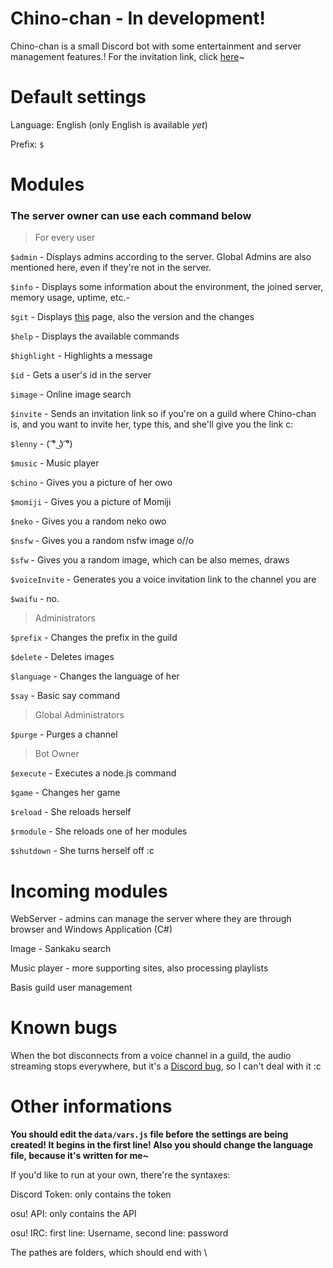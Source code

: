 # Chino-chan - In development!
Chino-chan is a small Discord bot with some entertainment and server management features.! For the invitation link, click [here](https://discordapp.com/oauth2/authorize?client_id=271658919443562506&scope=bot&permissions=0)~

# Default settings
Language: English (only English is available *yet*)

Prefix: `$`

# Modules
### The server owner can use each command below
> For every user

`$admin` - Displays admins according to the server. Global Admins are also mentioned here, even if they're not in the server.

`$info` - Displays some information about the environment, the joined server, memory usage, uptime, etc.-

`$git` - Displays [this](https://github.com/ExModify/Chino-chan) page, also the version and the changes

`$help` - Displays the available commands

`$highlight` - Highlights a message

`$id` - Gets a user's id in the server

`$image` - Online image search

`$invite` - Sends an invitation link so if you're on a guild where Chino-chan is, and you want to invite her, type this, and she'll give you the link c:

`$lenny` - ( ͡° ͜ʖ ͡°)

`$music` - Music player

`$chino` - Gives you a picture of her owo

`$momiji` - Gives you a picture of Momiji

`$neko` - Gives you a random neko owo 

`$nsfw` - Gives you a random nsfw image o//o

`$sfw` - Gives you a random image, which can be also memes, draws

`$voiceInvite` - Generates you a voice invitation link to the channel you are

`$waifu` - no.


> Administrators

`$prefix` - Changes the prefix in the guild

`$delete` - Deletes images

`$language` - Changes the language of her

`$say` - Basic say command


> Global Administrators

`$purge` - Purges a channel

> Bot Owner

`$execute` - Executes a node.js command

`$game` - Changes her game

`$reload` - She reloads herself

`$rmodule` - She reloads one of her modules

`$shutdown` - She turns herself off :c


# Incoming modules
WebServer - admins can manage the server where they are through browser and Windows Application (C#)

Image - Sankaku search

Music player - more supporting sites, also processing playlists

Basis guild user management

# Known bugs
When the bot disconnects from a voice channel in a guild, the audio streaming stops everywhere, but it's a [Discord bug](https://trello.com/c/fVzj57Pa/181-bot-disconnecting-from-an-audio-server-in-mutual-guild-stops-playback-in-current-voicechannel), so I can't deal with it :c

# Other informations
**You should edit the `data/vars.js` file before the settings are being created! It begins in the first line! Also you should change the language file, because it's written for me~**

If you'd like to run at your own, there're the syntaxes:

Discord Token: only contains the token

osu! API: only contains the API

osu! IRC: first line: Username, second line: password

The pathes are folders, which should end with \